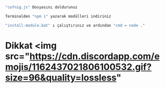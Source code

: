 ```js
"cofnig.js" Dosyasını doldurunuz

Terminalden "npm i" yazarak modülleri indiriniz

"install-module.bat" ı çalıştırınız ve ardından "cmd = node ."
```

# Dikkat <img  src="https://cdn.discordapp.com/emojis/1162437021806100532.gif?size=96&quality=lossless"
